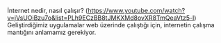 İnternet nedir, nasıl çalışır? (https://www.youtube.com/watch?v=jVsUOiBzu7o&list=PLh9ECzBB8tJMKXMd8ovXR8TmQeaVtz5-l)
Geliştirdiğimiz uygulamalar web üzerinde çalıştığı için, internetin çalışma mantığını anlamamız gerekiyor.
